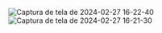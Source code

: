 
![Captura de tela de 2024-02-27 16-22-40](https://github.com/HenriqueArgolo/Consumindo-api-de-clima/assets/79125655/c4a4b306-49d0-4eda-8f03-f4144a36f522)
![Captura de tela de 2024-02-27 16-21-30](https://github.com/HenriqueArgolo/Consumindo-api-de-clima/assets/79125655/8020de9b-df0a-4842-9223-e21bfb021400)
